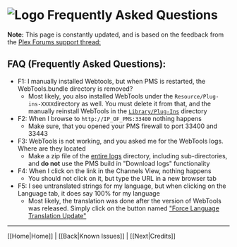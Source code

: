 # ![Logo](https://github.com/ukdtom/WebTools.bundle/blob/master/Wiki/WebTools/Logos/WebTools-48x48.png) Frequently Asked Questions

**Note:** This page is constantly updated, and is based on the feedback from the [Plex Forums support thread:](http://forums.plex.tv/discussion/126254)

## FAQ (Frequently Asked Questions):
* F1: I manually installed Webtools, but when PMS is restarted, the WebTools.bundle directory is removed?
  * Most likely, you also installed WebTools under the `Resource/Plug-ins-XXXX`directory as well. You must delete it from that, and the manually reinstall WebTools in the [`Library/Plug-Ins`](https://support.plex.tv/hc/en-us/articles/201106098) directory
* F2: When I browse to `http://IP_OF_PMS:33400` nothing happens
  * Make sure, that you opened your PMS firewall to port 33400 and 33443
* F3: WebTools is not working, and you asked me for the WebTools logs. Where are they located
  * Make a zip file of the [entire logs](https://support.plex.tv/hc/en-us/articles/200250417-Plex-Media-Server-Log-Files) directory, including sub-directories, and **do not** use the PMS build in "Download logs" functionality
* F4: When I click on the link in the Channels View, nothing happens
  * You should not click on it, but type the URL in a new browser tab
* F5: I see untranslated strings for my language, but when clicking on the Language tab, it does say 100% for my language
  * Most likely, the translation was done after the version of WebTools was released. Simply click on the button named ["Force Language Translation Update"](WebTools (Unsupported AppStore))

***

[[Home|Home]] | [[Back|Known Issues]] | [[Next|Credits]]
